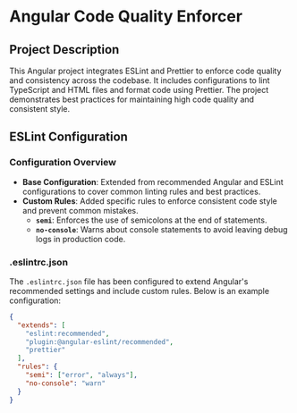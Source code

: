 # Angular Code Quality Enforcer

## Project Description

This Angular project integrates ESLint and Prettier to enforce code quality and consistency across the codebase. It includes configurations to lint TypeScript and HTML files and format code using Prettier. The project demonstrates best practices for maintaining high code quality and consistent style.

## ESLint Configuration

### Configuration Overview

- **Base Configuration**: Extended from recommended Angular and ESLint configurations to cover common linting rules and best practices.
- **Custom Rules**: Added specific rules to enforce consistent code style and prevent common mistakes.
  - **`semi`**: Enforces the use of semicolons at the end of statements.
  - **`no-console`**: Warns about console statements to avoid leaving debug logs in production code.

### .eslintrc.json

The `.eslintrc.json` file has been configured to extend Angular's recommended settings and include custom rules. Below is an example configuration:

```json
{
  "extends": [
    "eslint:recommended",
    "plugin:@angular-eslint/recommended",
    "prettier"
  ],
  "rules": {
    "semi": ["error", "always"],
    "no-console": "warn"
  }
}
```
